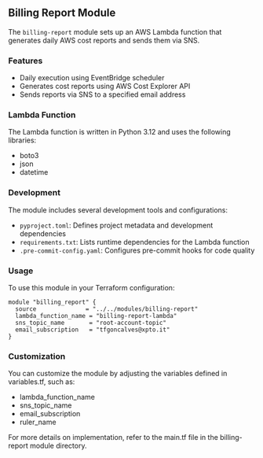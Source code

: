 ## Billing Report Module

The `billing-report` module sets up an AWS Lambda function that generates daily AWS cost reports and sends them via SNS.

### Features

- Daily execution using EventBridge scheduler
- Generates cost reports using AWS Cost Explorer API
- Sends reports via SNS to a specified email address

### Lambda Function

The Lambda function is written in Python 3.12 and uses the following libraries:
- boto3
- json
- datetime

### Development

The module includes several development tools and configurations:

- `pyproject.toml`: Defines project metadata and development dependencies
- `requirements.txt`: Lists runtime dependencies for the Lambda function
- `.pre-commit-config.yaml`: Configures pre-commit hooks for code quality

### Usage

To use this module in your Terraform configuration:

```hcl
module "billing_report" {
  source              = "../../modules/billing-report"
  lambda_function_name = "billing-report-lambda"
  sns_topic_name       = "root-account-topic"
  email_subscription   = "tfgoncalves@xpto.it"
}
```
### Customization
You can customize the module by adjusting the variables defined in variables.tf, such as:
* lambda_function_name
* sns_topic_name
* email_subscription
* ruler_name

For more details on implementation, refer to the main.tf file in the billing-report module directory.